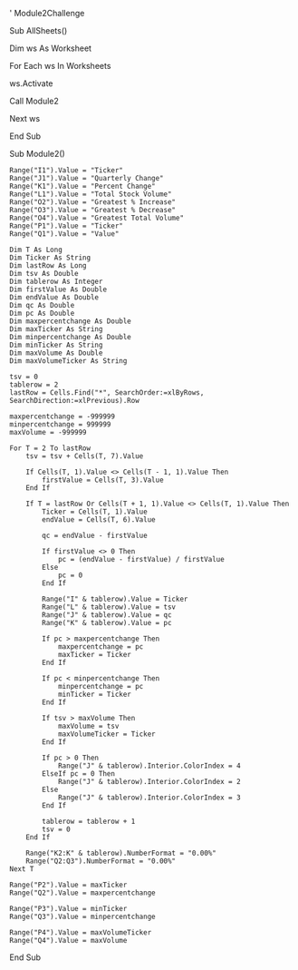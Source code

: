 ' Module2Challenge


Sub AllSheets()

Dim ws As Worksheet
    
For Each ws In Worksheets
        
ws.Activate
       
Call Module2

Next ws

End Sub

Sub Module2()

    Range("I1").Value = "Ticker"
    Range("J1").Value = "Quarterly Change"
    Range("K1").Value = "Percent Change"
    Range("L1").Value = "Total Stock Volume"
    Range("O2").Value = "Greatest % Increase"
    Range("O3").Value = "Greatest % Decrease"
    Range("O4").Value = "Greatest Total Volume"
    Range("P1").Value = "Ticker"
    Range("Q1").Value = "Value"
    
    Dim T As Long
    Dim Ticker As String
    Dim lastRow As Long
    Dim tsv As Double
    Dim tablerow As Integer
    Dim firstValue As Double
    Dim endValue As Double
    Dim qc As Double
    Dim pc As Double
    Dim maxpercentchange As Double
    Dim maxTicker As String
    Dim minpercentchange As Double
    Dim minTicker As String
    Dim maxVolume As Double
    Dim maxVolumeTicker As String
    
    tsv = 0
    tablerow = 2
    lastRow = Cells.Find("*", SearchOrder:=xlByRows, SearchDirection:=xlPrevious).Row
    
    maxpercentchange = -999999
    minpercentchange = 999999
    maxVolume = -999999
    
    For T = 2 To lastRow
        tsv = tsv + Cells(T, 7).Value
        
        If Cells(T, 1).Value <> Cells(T - 1, 1).Value Then
            firstValue = Cells(T, 3).Value
        End If
        
        If T = lastRow Or Cells(T + 1, 1).Value <> Cells(T, 1).Value Then
            Ticker = Cells(T, 1).Value
            endValue = Cells(T, 6).Value
            
            qc = endValue - firstValue
            
            If firstValue <> 0 Then
                pc = (endValue - firstValue) / firstValue
            Else
                pc = 0
            End If
            
            Range("I" & tablerow).Value = Ticker
            Range("L" & tablerow).Value = tsv
            Range("J" & tablerow).Value = qc
            Range("K" & tablerow).Value = pc
            
            If pc > maxpercentchange Then
                maxpercentchange = pc
                maxTicker = Ticker
            End If
            
            If pc < minpercentchange Then
                minpercentchange = pc
                minTicker = Ticker
            End If
            
            If tsv > maxVolume Then
                maxVolume = tsv
                maxVolumeTicker = Ticker
            End If
            
            If pc > 0 Then
                Range("J" & tablerow).Interior.ColorIndex = 4
            ElseIf pc = 0 Then
                Range("J" & tablerow).Interior.ColorIndex = 2
            Else
                Range("J" & tablerow).Interior.ColorIndex = 3
            End If
            
            tablerow = tablerow + 1
            tsv = 0
        End If
        
        Range("K2:K" & tablerow).NumberFormat = "0.00%"
        Range("Q2:Q3").NumberFormat = "0.00%"
    Next T
    
    Range("P2").Value = maxTicker
    Range("Q2").Value = maxpercentchange
    
    Range("P3").Value = minTicker
    Range("Q3").Value = minpercentchange
    
    Range("P4").Value = maxVolumeTicker
    Range("Q4").Value = maxVolume
    
End Sub

